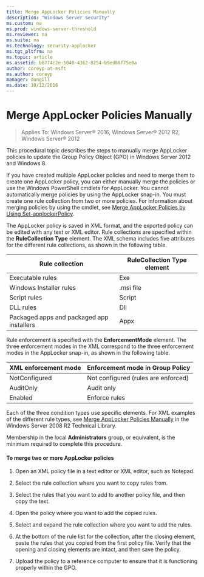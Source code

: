 ```yaml
---
title: Merge AppLocker Policies Manually
description: "Windows Server Security"
ms.custom: na
ms.prod: windows-server-threshold
ms.reviewer: na
ms.suite: na
ms.technology: security-applocker
ms.tgt_pltfrm: na
ms.topic: article
ms.assetid: b8774c2e-5040-4362-8254-b9ed86f75e0a
author: coreyp-at-msft
ms.author: coreyp
manager: dongill
ms.date: 10/12/2016
---
```

# Merge AppLocker Policies Manually

>Applies To: Windows Server&reg; 2016, Windows Server&reg; 2012 R2, Windows Server&reg; 2012

This procedural topic describes the steps to manually merge AppLocker policies to update the Group Policy Object (GPO) in  Windows Server 2012  and Windows 8.

If you have created multiple AppLocker policies and need to merge them to create one AppLocker policy, you can either manually merge the policies or use the Windows PowerShell cmdlets for AppLocker. You cannot automatically merge policies by using the AppLocker snap-in. You must create one rule collection from two or more policies. For information about merging policies by using the cmdlet, see [Merge AppLocker Policies by Using Set-applockerPolicy](merge-applocker-policies-by-using-set-applockerpolicy.md).

The AppLocker policy is saved in XML format, and the exported policy can be edited with any text or XML editor. Rule collections are specified within the **RuleCollection Type** element. The XML schema includes five attributes for the different rule collections, as shown in the following table.

|Rule collection|RuleCollection Type element|
|----------|----------------|
|Executable rules|Exe|
|Windows Installer rules|.msi file|
|Script rules|Script|
|DLL rules|Dll|
|Packaged apps and packaged app installers|Appx|

Rule enforcement is specified with the **EnforcementMode** element. The three enforcement modes in the XML correspond to the three enforcement modes in the AppLocker snap-in, as shown in the following table.

|XML enforcement mode|Enforcement mode in Group Policy|
|------------|------------------|
|NotConfigured|Not configured (rules are enforced)|
|AuditOnly|Audit only|
|Enabled|Enforce rules|

Each of the three condition types use specific elements. For XML examples of the different rule types, see [Merge AppLocker Policies Manually](http://technet.microsoft.com/library/ee791754(v=ws.10).aspx) in the Windows Server 2008 R2 Technical Library.

Membership in the local **Administrators** group, or equivalent, is the minimum required to complete this procedure.

#### To merge two or more AppLocker policies

1.  Open an XML policy file in a text editor or XML editor, such as Notepad.

2.  Select the rule collection where you want to copy rules from.

3.  Select the rules that you want to add to another policy file, and then copy the text.

4.  Open the policy where you want to add the copied rules.

5.  Select and expand the rule collection where you want to add the rules.

6.  At the bottom of the rule list for the collection, after the closing element, paste the rules that you copied from the first policy file. Verify that the opening and closing elements are intact, and then save the policy.

7.  Upload the policy to a reference computer to ensure that it is functioning properly within the GPO.


